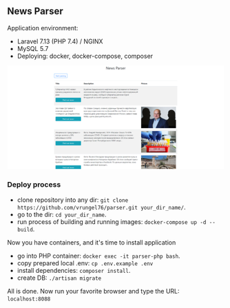 ## News Parser

Application environment:

- Laravel 7.13 (PHP 7.4) / NGINX
- MySQL 5.7
- Deploying: docker, docker-compose, composer

![Main Page](readme.png)

### Deploy process

- clone repository into any dir: `git clone https://github.com/vrungel76/parser.git your_dir_name/`.
- go to the dir: `cd your_dir_name`.
- run process of building and running images: `docker-compose up -d --build`.

Now you have containers, and it's time to install application   

- go into PHP container: `docker exec -it parser-php bash`.
- copy prepared local .env: `cp .env.example .env`
- install dependencies: `composer install`.
- create DB: `./artisan migrate`

All is done. Now run your favorite browser and type the URL: `localhost:8088`
